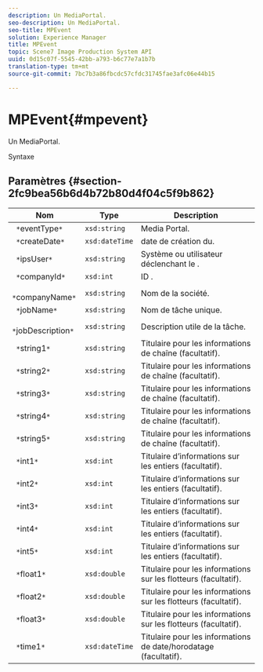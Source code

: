 ```yaml
---
description: Un MediaPortal.
seo-description: Un MediaPortal.
seo-title: MPEvent
solution: Experience Manager
title: MPEvent
topic: Scene7 Image Production System API
uuid: 0d15c07f-5545-42bb-a793-b6c77e7a1b7b
translation-type: tm+mt
source-git-commit: 7bc7b3a86fbcdc57cfdc31745fae3afc06e44b15

---
```



# MPEvent{#mpevent}

Un MediaPortal.

Syntaxe

## Paramètres {#section-2fc9bea56b6d4b72b80d4f04c5f9b862}

| Nom | Type | Description |
|---|---|---|
| ` *`eventType`*` | `xsd:string` | Media Portal. |
| ` *`createDate`*` | `xsd:dateTime` | date de création  du. |
| ` *`ipsUser`*` | `xsd:string` | Système ou utilisateur déclenchant le . |
| ` *`companyId`*` | `xsd:int` | ID . |
| ` *`companyName`*` | `xsd:string` | Nom de la société. |
| ` *`jobName`*` | `xsd:string` | Nom de tâche unique. |
| ` *`jobDescription`*` | `xsd:string` | Description utile de la tâche. |
| ` *`string1`*` | `xsd:string` | Titulaire pour les informations de chaîne (facultatif). |
| ` *`string2`*` | `xsd:string` | Titulaire pour les informations de chaîne (facultatif). |
| ` *`string3`*` | `xsd:string` | Titulaire pour les informations de chaîne (facultatif). |
| ` *`string4`*` | `xsd:string` | Titulaire pour les informations de chaîne (facultatif). |
| ` *`string5`*` | `xsd:string` | Titulaire pour les informations de chaîne (facultatif). |
| ` *`int1`*` | `xsd:int` | Titulaire d’informations sur les entiers (facultatif). |
| ` *`int2`*` | `xsd:int` | Titulaire d’informations sur les entiers (facultatif). |
| ` *`int3`*` | `xsd:int` | Titulaire d’informations sur les entiers (facultatif). |
| ` *`int4`*` | `xsd:int` | Titulaire d’informations sur les entiers (facultatif). |
| ` *`int5`*` | `xsd:int` | Titulaire d’informations sur les entiers (facultatif). |
| ` *`float1`*` | `xsd:double` | Titulaire pour les informations sur les flotteurs (facultatif). |
| ` *`float2`*` | `xsd:double` | Titulaire pour les informations sur les flotteurs (facultatif). |
| ` *`float3`*` | `xsd:double` | Titulaire pour les informations sur les flotteurs (facultatif). |
| ` *`time1`*` | `xsd:dateTime` | Titulaire pour les informations de date/horodatage (facultatif). |

